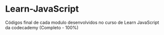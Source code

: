 # Learn-JavaScript
Códigos final de cada modulo desenvolvidos no curso de Learn JavaScript da codecademy (Completo - 100%)
